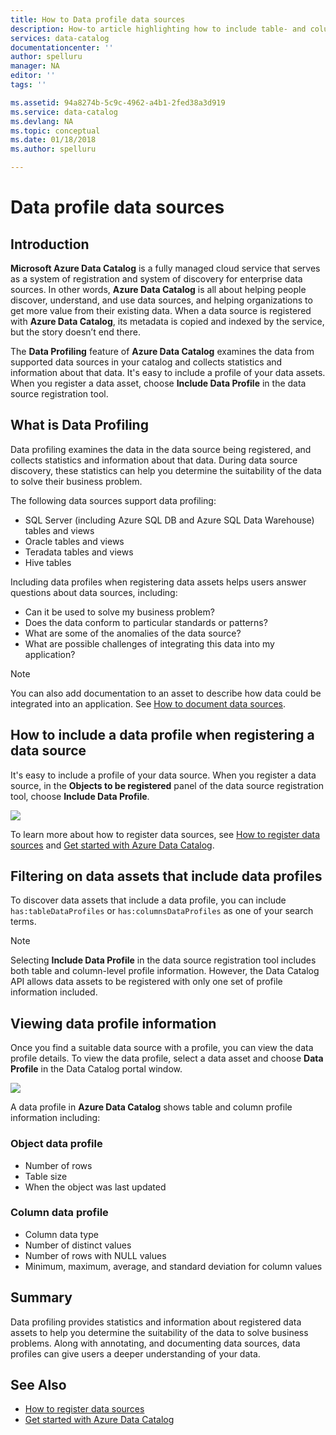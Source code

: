 ```yaml
---
title: How to Data profile data sources
description: How-to article highlighting how to include table- and column-level data profiles when registering data sources in Azure Data Catalog, and how to use data profiles to understand data sources.
services: data-catalog
documentationcenter: ''
author: spelluru
manager: NA
editor: ''
tags: ''

ms.assetid: 94a8274b-5c9c-4962-a4b1-2fed38a3d919
ms.service: data-catalog
ms.devlang: NA
ms.topic: conceptual
ms.date: 01/18/2018
ms.author: spelluru

---
```

# Data profile data sources
## Introduction
**Microsoft Azure Data Catalog** is a fully managed cloud service that serves as a system of registration and system of discovery for enterprise data sources. In other words, **Azure Data Catalog** is all about helping people discover, understand, and use data sources, and helping organizations to get more value from their existing data. When a data source is registered with **Azure Data Catalog**, its metadata is copied and indexed by the service, but the story doesn’t end there.

The **Data Profiling** feature of **Azure Data Catalog** examines the data from supported data sources in your catalog and collects statistics and information about that data. It's easy to include a profile of your data assets. When you register a data asset, choose **Include Data Profile** in the data source registration tool.

## What is Data Profiling
Data profiling examines the data in the data source being registered, and collects statistics and information about that data. During data source discovery, these statistics can help you determine the suitability of the data to solve their business problem.

<!-- In [How to discover data sources](data-catalog-how-to-discover.md), you learn about **Azure Data Catalog's** extensive search capabilities including searching for data assets that have a profile. See [How to include a data profile when registering a data source](#howto). -->

The following data sources support data profiling:

* SQL Server (including Azure SQL DB and Azure SQL Data Warehouse) tables and views
* Oracle tables and views
* Teradata tables and views
* Hive tables

Including data profiles when registering data assets helps users answer questions about data sources, including:

* Can it be used to solve my business problem?
* Does the data conform to particular standards or patterns?
* What are some of the anomalies of the data source?
* What are possible challenges of integrating this data into my application?

> [!NOTE]
> You can also add documentation to an asset to describe how data could be integrated into an application. See [How to document data sources](data-catalog-how-to-documentation.md).
>
>

<a name="howto"/>

## How to include a data profile when registering a data source
It's easy to include a profile of your data source. When you register a data source, in the **Objects to be registered** panel of the data source registration tool, choose **Include Data Profile**.

![](media/data-catalog-data-profile/data-catalog-register-profile.png)

To learn more about how to register data sources, see [How to register data sources](data-catalog-how-to-register.md) and [Get started with Azure Data Catalog](data-catalog-get-started.md).

## Filtering on data assets that include data profiles
To discover data assets that include a data profile, you can include `has:tableDataProfiles` or `has:columnsDataProfiles` as one of your search terms.

> [!NOTE]
> Selecting **Include Data Profile** in the data source registration tool includes both table and column-level profile information. However, the Data Catalog API allows data assets to be registered with only one set of profile information included.
>
>

## Viewing data profile information
Once you find a suitable data source with a profile, you can view the data profile details. To view the data profile, select a data asset and choose **Data Profile** in the Data Catalog portal window.

![](media/data-catalog-data-profile/data-catalog-view.png)

A data profile in **Azure Data Catalog** shows table and column profile information including:

### Object data profile
* Number of rows
* Table size
* When the object was last updated

### Column data profile
* Column data type
* Number of distinct values
* Number of rows with NULL values
* Minimum, maximum, average, and standard deviation for column values

## Summary
Data profiling provides statistics and information about registered data assets to help you determine the suitability of the data to solve business problems. Along with annotating, and documenting data sources, data profiles can give users a deeper understanding of your data.

## See Also
* [How to register data sources](data-catalog-how-to-register.md)
* [Get started with Azure Data Catalog](data-catalog-get-started.md)
